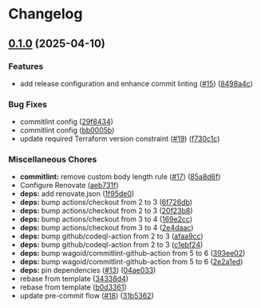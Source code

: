 # Changelog

## [0.1.0](https://github.com/opzkit/terraform-aws-dns-validated-certificate/compare/v0.0.5...v0.1.0) (2025-04-10)


### Features

* add release configuration and enhance commit linting ([#15](https://github.com/opzkit/terraform-aws-dns-validated-certificate/issues/15)) ([8498a4c](https://github.com/opzkit/terraform-aws-dns-validated-certificate/commit/8498a4c63bbfccf69fbda4467cbffeae71e85e74))


### Bug Fixes

* commitlint config ([29f8434](https://github.com/opzkit/terraform-aws-dns-validated-certificate/commit/29f84349ad50d8df0be9188aefe14a535843f3fb))
* commitlint config ([bb0005b](https://github.com/opzkit/terraform-aws-dns-validated-certificate/commit/bb0005b96ce597544bc89e080540011ab00c590e))
* update required Terraform version constraint ([#19](https://github.com/opzkit/terraform-aws-dns-validated-certificate/issues/19)) ([f730c1c](https://github.com/opzkit/terraform-aws-dns-validated-certificate/commit/f730c1ceb834878501aa6862f7d2e39115d2912e))


### Miscellaneous Chores

* **commitlint:** remove custom body length rule ([#17](https://github.com/opzkit/terraform-aws-dns-validated-certificate/issues/17)) ([85a8d6f](https://github.com/opzkit/terraform-aws-dns-validated-certificate/commit/85a8d6fca0afeacbdd3b0631e8d2638dead5fb20))
* Configure Renovate ([aeb731f](https://github.com/opzkit/terraform-aws-dns-validated-certificate/commit/aeb731f1fe8bf71d6663b8dcf8489a5ace033bbc))
* **deps:** add renovate.json ([1f95de0](https://github.com/opzkit/terraform-aws-dns-validated-certificate/commit/1f95de097690720d4c321665abf8a51cd83e459b))
* **deps:** bump actions/checkout from 2 to 3 ([6f726db](https://github.com/opzkit/terraform-aws-dns-validated-certificate/commit/6f726dbf2abceec85eb8c318e3a01d9b0255a082))
* **deps:** bump actions/checkout from 2 to 3 ([20f23b8](https://github.com/opzkit/terraform-aws-dns-validated-certificate/commit/20f23b80e764d7d784c2b470a646b6644505f125))
* **deps:** bump actions/checkout from 3 to 4 ([169e2cc](https://github.com/opzkit/terraform-aws-dns-validated-certificate/commit/169e2cc60aeedd7b989932bcb6919f488e4b0fa0))
* **deps:** bump actions/checkout from 3 to 4 ([2e4daac](https://github.com/opzkit/terraform-aws-dns-validated-certificate/commit/2e4daac2922375e2427b5b3555234361e128aaec))
* **deps:** bump github/codeql-action from 2 to 3 ([afaa9cc](https://github.com/opzkit/terraform-aws-dns-validated-certificate/commit/afaa9cc57d5fc0707391cb9fe712736aa45de041))
* **deps:** bump github/codeql-action from 2 to 3 ([c1ebf24](https://github.com/opzkit/terraform-aws-dns-validated-certificate/commit/c1ebf245a59f1c52c25e57cda9428564b06d15e2))
* **deps:** bump wagoid/commitlint-github-action from 5 to 6 ([393ee02](https://github.com/opzkit/terraform-aws-dns-validated-certificate/commit/393ee0217c7aafe8a3eea1dd0058ac0d1c87930d))
* **deps:** bump wagoid/commitlint-github-action from 5 to 6 ([2e2a1ed](https://github.com/opzkit/terraform-aws-dns-validated-certificate/commit/2e2a1ed508af5f1896b9d5241eb9e30725163505))
* **deps:** pin dependencies ([#13](https://github.com/opzkit/terraform-aws-dns-validated-certificate/issues/13)) ([04ae033](https://github.com/opzkit/terraform-aws-dns-validated-certificate/commit/04ae033ec1c6af6ebfdef71d385484b9beadf158))
* rebase from template ([34338d4](https://github.com/opzkit/terraform-aws-dns-validated-certificate/commit/34338d4e99861368a69a61678aa01e0509f5d963))
* rebase from template ([b0d3361](https://github.com/opzkit/terraform-aws-dns-validated-certificate/commit/b0d3361df2db0e8af3ee37f99f7c211aa7ce7aed))
* update pre-commit flow ([#18](https://github.com/opzkit/terraform-aws-dns-validated-certificate/issues/18)) ([31b5362](https://github.com/opzkit/terraform-aws-dns-validated-certificate/commit/31b536274381a702a0f45977a300c21c9979e56e))
